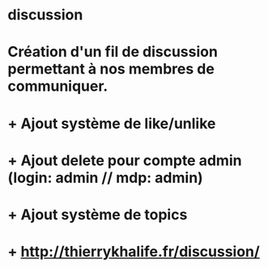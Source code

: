 # discussion

# Création d'un fil de discussion permettant à nos membres de communiquer.

# + Ajout système de like/unlike

# + Ajout delete pour compte admin (login: admin // mdp: admin)

# + Ajout système de topics

# + http://thierrykhalife.fr/discussion/
